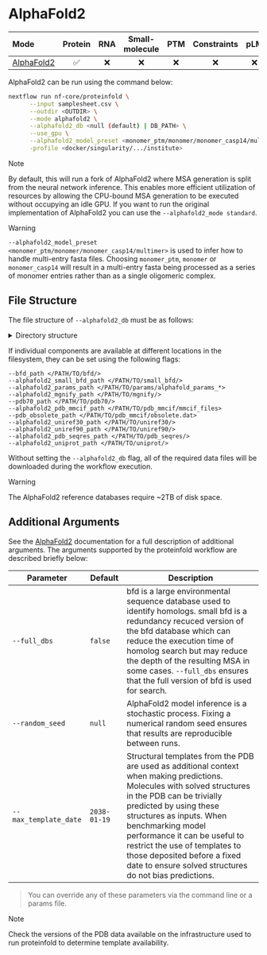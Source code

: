 # AlphaFold2

| Mode                                                | Protein | RNA | Small-molecule | PTM | Constraints | pLM | MSA server | Split MSA |
| :-------------------------------------------------- | :-----: | :-: | :------------: | :-: | :---------: | :-: | :--------: | :-------: |
| [AlphaFold2](https://github.com/deepmind/alphafold) |   ✅    | ❌  |       ❌       | ❌  |     ❌      | ❌  |     ❌     |    ✅     |

AlphaFold2 can be run using the command below:

```bash
nextflow run nf-core/proteinfold \
      --input samplesheet.csv \
      --outdir <OUTDIR> \
      --mode alphafold2 \
      --alphafold2_db <null (default) | DB_PATH> \
      --use_gpu \
      --alphafold2_model_preset <monomer_ptm/monomer/monomer_casp14/multimer> \
      -profile <docker/singularity/.../institute>
```

> [!NOTE]
> By default, this will run a fork of AlphaFold2 where MSA generation is split from the neural network inference. This enables more efficient utilization of resources by allowing the CPU-bound MSA generation to be executed without occupying an idle GPU. If you want to run the original implementation of AlphaFold2 you can use the `--alphafold2_mode standard`.

> [!WARNING]
> `--alphafold2_model_preset <monomer_ptm/monomer/monomer_casp14/multimer>` is used to infer how to handle multi-entry fasta files. Choosing `monomer_ptm`, `monomer` or `monomer_casp14` will result in a multi-entry fasta being processed as a series of monomer entries rather than as a single oligomeric complex.

## File Structure

The file structure of `--alphafold2_db` must be as follows:

<details markdown="1">
<summary>Directory structure</summary>
```console
<alphafold2_db>/
├── bfd
│  ├── bfd_metaclust_clu_complete_id30_c90_final_seq.sorted_opt_a3m.ffdata
│  ├── bfd_metaclust_clu_complete_id30_c90_final_seq.sorted_opt_a3m.ffindex
│  ├── bfd_metaclust_clu_complete_id30_c90_final_seq.sorted_opt_cs219.ffdata
│  ├── bfd_metaclust_clu_complete_id30_c90_final_seq.sorted_opt_cs219.ffindex
│  ├── bfd_metaclust_clu_complete_id30_c90_final_seq.sorted_opt_hhm.ffdata
│  └── bfd_metaclust_clu_complete_id30_c90_final_seq.sorted_opt_hhm.ffindex
├── params
│   └── alphafold_params_2022-12-06
│       ├── LICENSE
│       ├── params_model_1_multimer_v3.npz
│       ├── params_model_1.npz
│       ├── params_model_1_ptm.npz
│       ├── params_model_2_multimer_v3.npz
│       ├── params_model_2.npz
│       ├── params_model_2_ptm.npz
│       ├── params_model_3_multimer_v3.npz
│       ├── params_model_3.npz
│       ├── params_model_3_ptm.npz
│       ├── params_model_4_multimer_v3.npz
│       ├── params_model_4.npz
│       ├── params_model_4_ptm.npz
│       ├── params_model_5_multimer_v3.npz
│       ├── params_model_5.npz
│       └── params_model_5_ptm.npz
├── mgnify
│   └── mgy_clusters.fa
├── pdb70
│   ├── md5sum
│   ├── pdb70_a3m.ffdata
│   ├── pdb70_a3m.ffindex
│   ├── pdb70_clu.tsv
│   ├── pdb70_cs219.ffdata
│   ├── pdb70_cs219.ffindex
│   ├── pdb70_hhm.ffdata
│   ├── pdb70_hhm.ffindex
│   └── pdb_filter.dat
├── pdb_mmcif
│   ├── mmcif_files
│   │   ├── 1g6g.cif
│   │   ├── 1go4.cif
│   │   ├── 1isn.cif
│   │   ├── 1qgd.cif
│   │   ├── 1tp9.cif
│   │   ├── 4o2w.cif
│   │   ├── 6sg9.cif
│   │   ├── 6vi4.cif
│   │   ├── 7sp5.cif
│   │   └── ...
│   └── obsolete.dat
├── pdb_seqres
│   └── pdb_seqres.txt
├── small_bfd
│   └── bfd-first_non_consensus_sequences.fasta
├── uniprot
│   └── uniprot.fasta
├── uniref30
│   ├── UniRef30_2023_02_a3m.ffdata
│   ├── UniRef30_2023_02_a3m.ffindex
│   ├── UniRef30_2023_02_cs219.ffdata
│   ├── UniRef30_2023_02_cs219.ffindex
|   ├── UniRef30_2023_02_hhm.ffdata
│   ├── UniRef30_2023_02_hhm.ffindex
│   └── UniRef30_2023_02.md5sums
└── uniref90
    └── uniref90.fasta
```
</details>

If individual components are available at different locations in the filesystem, they can be set using the following flags:

```console
--bfd_path </PATH/TO/bfd/>
--alphafold2_small_bfd_path </PATH/TO/small_bfd/>
--alphafold2_params_path </PATH/TO/params/alphafold_params_*>
--alphafold2_mgnify_path </PATH/TO/mgnify/>
--pdb70_path </PATH/TO/pdb70/>
--alphafold2_pdb_mmcif_path </PATH/TO/pdb_mmcif/mmcif_files>
--pdb_obsolete_path </PATH/TO/pdb_mmcif/obsolete.dat>
--alphafold2_uniref30_path </PATH/TO/uniref30/>
--alphafold2_uniref90_path </PATH/TO/uniref90/>
--alphafold2_pdb_seqres_path </PATH/TO/pdb_seqres/>
--alphafold2_uniprot_path </PATH/TO/uniprot/>
```

Without setting the `--alphafold2_db` flag, all of the required data files will be downloaded during the workflow execution.

> [!WARNING]
> The AlphaFold2 reference databases require ~2TB of disk space.

## Additional Arguments

See the [AlphaFold2](https://github.com/google-deepmind/alphafold) documentation for a full description of additional arguments. The arguments supported by the proteinfold workflow are described briefly below:

| Parameter             | Default      | Description                                                                                                                                                                                                                                                                                                                                                                             |
| --------------------- | ------------ | --------------------------------------------------------------------------------------------------------------------------------------------------------------------------------------------------------------------------------------------------------------------------------------------------------------------------------------------------------------------------------------- |
| `--full_dbs`          | `false`      | bfd is a large environmental sequence database used to identify homologs. small bfd is a redundancy recuced version of the bfd database which can reduce the execution time of homolog search but may reduce the depth of the resulting MSA in some cases. `--full_dbs` ensures that the full version of bfd is used for search.                                                        |
| `--random_seed`       | `null`       | AlphaFold2 model inference is a stochastic process. Fixing a numerical random seed ensures that results are reproducible between runs.                                                                                                                                                                                                                                                  |
| `--max_template_date` | `2038-01-19` | Structural templates from the PDB are used as additional context when making predictions. Molecules with solved structures in the PDB can be trivially predicted by using these structures as inputs. When benchmarking model performance it can be useful to restrict the use of templates to those deposited before a fixed date to ensure solved structures do not bias predictions. |

> You can override any of these parameters via the command line or a params file.

> [!NOTE]
> Check the versions of the PDB data available on the infrastructure used to run proteinfold to determine template availability.
